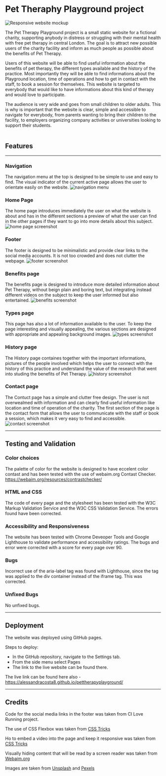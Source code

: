 # Pet Theraphy Playground project

![Responsive website mockup](assets/images/responsive-mockup.png)

The Pet Therapy Playground project is a small static website for a fictional charity, supporting anybody in distress or struggling with their mental health with free pet therapy in central London. The goal is to attract new possible users of the charity facility and inform as much people as possible about the benefits of Pet Therapy.

Users of this website will be able to find useful information about the benefits of pet therapy, the different types available and the history of the practice. Most importantly they will be able to find informations about the Playground location, time of operations and how to get in contact with the staff, to book a session for themselves.
This website is targeted to everybody that would like to have informations about this kind of therapy and would love to participate.

The audience is very wide and goes from small children to older adults. This is why is important that the website is clear, simple and accessible to navigate for everybody, from parents wanting to bring their children to the facility, to employers organizing company activities or universities looking to support their students.   
&nbsp;  


## Features
<hr>

### Navigation
The navigation menu at the top is designed to be simple to use and easy to find. The visual indicator of the current active page allows the user to orientate easily on the website.
![navigation menu](assets/images/pet-therapy-playground-navigation-menu.png)
&nbsp;

### Home Page
The home page introduces immediately the user on what the website is about and has in the different sections a preview of what the user can find in the other pages if they want to go into more details about this subject.
![home page screenshot](assets/images/home-page-screenshot.png)
&nbsp;

### Footer
The footer is designed to be minimalistic and provide clear links to the social media accounts. It is not too crowded and does not clutter the webpage.
![footer screenshot](assets/images/footer-screenshot.png)
&nbsp;

### Benefits page
The benefits page is designed to introduce more detailed information about Pet Therapy, without beign plain and boring text, but integrating instead different videos on the subject to keep the user informed but also entertained.
![benefits screenshot](assets/images/benefits-screenshot.png)
&nbsp;

### Types page
This page has also a lot of information available to the user. To keep the page interesting and visually appealing, the various sections are designed with appropriate and appealing background images.
![types screenshot](assets/images/dolphins-type-screenshot.png)
&nbsp;

### History page
The History page containes together with the important informations, pictures of the people involved which helps the user to connect with the history of this practice and understand the value of the research that went into studing the benefits of Pet Therapy.
![history screenshot](assets/images/history-screenshot.png)
&nbsp;

### Contact page
The Contuct page has a simple and clutter free design. The user is not overwealmed with information and can clearly find useful information like location and time of operation of the charity. The first section of the page is the contact form that allows the user to communicate with the staff or book a session, which makes it very easy to find and accessible.
![contact screenshot](assets/images/contact-screenshot.png)
&nbsp;


<hr>

## Testing and Validation

### Color choices
The palette of color for the website is designed to have eccelent color contast and has been tested with the use of webaim.org Contast Checker. https://webaim.org/resources/contrastchecker/

### HTML and CSS
The code of every page and the stylesheet has been tested with the W3C Markup Validation Service and the W3C CSS Validation Service. The errors found have been corrected.

### Accessibility and Responsiveness
The website has been tested with Chrome Deveoper Tools and Google Lighthouse to validate performance and accessibility ratings. The bugs and error were corrected with a score for every page over 90.

### Bugs
Incorrect use of the aria-label tag was found with Lighthouse, since the tag was applied to the div container instead of the iframe tag. This was corrected.

### Unfixed Bugs
No unfixed bugs.

<hr>

## Deployment
The website was deployed using GitHub pages.

Steps to deploy:
- In the GitHub repository, navigate to the Settings tab.
- From the side menu select Pages
- The link to the live website can be found there.

The live link can be found here also - https://alessandracosta8.github.io/pettherapyplayground/



<hr>

## Credits

Code for the social media links in the footer was taken from CI Love Running project. 

The use of CSS Flexbox was taken from [CSS Tricks](https://css-tricks.com/snippets/css/a-guide-to-flexbox/)

Ho to embed a video into the page and keep it responsive was taken from [CSS Tricks](https://css-tricks.com/fluid-width-video/)

Visually hiding content that will be read by a screen reader was taken from [Webaim.org](https://webaim.org/techniques/css/invisiblecontent/#offscreen)

Images are taken from [Unsplash](https://unsplash.com/) and [Pexels](https://www.pexels.com/)

